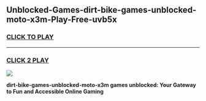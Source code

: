 
## Unblocked-Games-dirt-bike-games-unblocked-moto-x3m-Play-Free-uvb5x
<h3>
<a href="https://premium76.site?title=dirt-bike-games-unblocked-moto-x3m&ref=18A1">CLICK TO PLAY</a></h3>
<hr>

<h3>
<a href="https://premium76.site?title=dirt-bike-games-unblocked-moto-x3m&ref=18A1">CLICK 2 PLAY</a>
  
</h3>

<a href="https://premium76.site?title=dirt-bike-games-unblocked-moto-x3m&ref=18A1"><img src="https://clearcache.store/games.png"></a>


**dirt-bike-games-unblocked-moto-x3m games unblocked: Your Gateway to Fun and Accessible Online Gaming**
